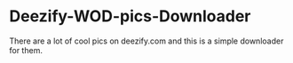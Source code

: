# Deezify-WOD-pics-Downloader
There are a lot of cool pics on deezify.com and this is a simple downloader for them.
